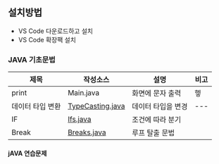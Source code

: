 ## 설치방법
- VS Code 다운로드하고 설치
- VS Code 확장팩 설치
### JAVA 기초문법
| 제목 | 작성소스 | 설명 | 비고 |
| --- | --- | --- | --- |
| print | Main.java  | 화면에 문자 출력  | 헿  | 
| 데이터 타입 변환 | [TypeCasting.java]() | 데이터 타입을 변경 | --- |
| IF | [Ifs.java](./src/ifs.java) | 조건에 따라 분기 | |
| Break | [Breaks.java](./src/Breaks.java) | 루프 탈출 문법 |  |


#### jAVA 연습문제

